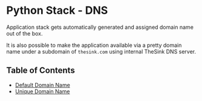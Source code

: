 # Python Stack - DNS

Application stack gets automatically generated and assigned domain name out of the box.

It is also possible to make the application available via a pretty domain name under a subdomain of `thesink.com` using internal TheSink DNS server.

## Table of Contents

- [Default Domain Name](default_domain_name)
- [Unique Domain Name](unique_domain_name)

